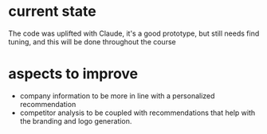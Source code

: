 # current state
The code was uplifted with Claude, it's a good prototype, but still needs find tuning, and this will be done throughout the course
# aspects to improve
- company information to be more in line with a personalized recommendation
- competitor analysis to be coupled with recommendations that help with the branding and logo generation.

